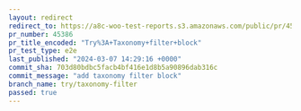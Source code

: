 ```yaml
---
layout: redirect
redirect_to: https://a8c-woo-test-reports.s3.amazonaws.com/public/pr/45386/e2e/index.html
pr_number: 45386
pr_title_encoded: "Try%3A+Taxonomy+filter+block"
pr_test_type: e2e
last_published: "2024-03-07 14:29:16 +0000"
commit_sha: 703d80bdbc5facb4bf416e1d8b5a90896dab316c
commit_message: "add taxonomy filter block"
branch_name: try/taxonomy-filter
passed: true
---
```

